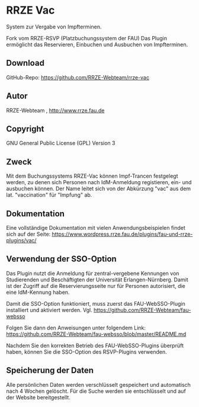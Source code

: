 # RRZE Vac

System zur Vergabe von Impfterminen. 

Fork vom RRZE-RSVP (Platzbuchungssystem der FAU)
Das Plugin ermöglicht das Reservieren, Einbuchen und Ausbuchen von Impfterminen.

## Download 

GitHub-Repo: https://github.com/RRZE-Webteam/rrze-vac


## Autor 
RRZE-Webteam , http://www.rrze.fau.de

## Copyright

GNU General Public License (GPL) Version 3 


## Zweck 

Mit dem Buchungssystems RRZE-Vac können Impf-Trancen festgelegt werden, zu denen sich Personen nach IdM-Anmeldung registieren, ein- und ausbuchen können.
Der Name leitet sich von der Abkürzung "vac" aus dem lat. "vaccination" für "Impfung" ab.

## Dokumentation

Eine vollständige Dokumentation mit vielen Anwendungsbeispielen findet sich auf der Seite: 
https://www.wordpress.rrze.fau.de/plugins/fau-und-rrze-plugins/vac/


## Verwendung der SSO-Option

Das Plugin nutzt die Anmeldung für zentral-vergebene Kennungen von Studierenden und Beschäftigten der Universität Erlangen-Nürnberg. Damit ist der Zugriff auf die Reservierungsseite nur für Personen autorisiert, die eine IdM-Kennung haben.

Damit die SSO-Option funktioniert, muss zuerst das FAU-WebSSO-Plugin installiert und aktiviert werden.
Vgl. https://github.com/RRZE-Webteam/fau-websso

Folgen Sie dann den Anweisungen unter folgendem Link:
https://github.com/RRZE-Webteam/fau-websso/blob/master/README.md

Nachdem Sie den korrekten Betrieb des FAU-WebSSO-Plugins überprüft haben, können Sie die SSO-Option des RSVP-Plugins verwenden.


## Speicherung der Daten

Alle persönlichen Daten werden verschlüsselt gespeichert und automatisch nach 4 Wochen gelöscht. Für die Suche werden sie entschlüsselt und auf der Website bereitgestellt.
